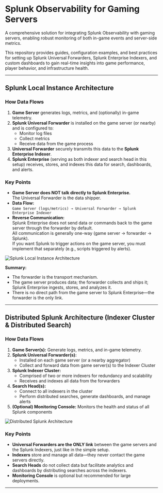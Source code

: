 # Splunk Observability for Gaming Servers

A comprehensive solution for integrating Splunk Observability with gaming servers, enabling robust monitoring of both in-game events and server-side metrics.

This repository provides guides, configuration examples, and best practices for setting up Splunk Universal Forwarders, Splunk Enterprise Indexers, and custom dashboards to gain real-time insights into game performance, player behavior, and infrastructure health.

---

## Splunk Local Instance Architecture

### How Data Flows

1. **Game Server** generates logs, metrics, and (optionally) in-game telemetry.
2. **Splunk Universal Forwarder** is installed on the game server (or nearby) and is configured to:
   - Monitor log files
   - Collect metrics
   - Receive data from the game process
3. **Universal Forwarder** securely transmits this data to the **Splunk Enterprise Indexer**.
4. **Splunk Enterprise** (serving as both indexer and search head in this setup) receives, stores, and indexes this data for search, dashboards, and alerts.

### Key Points

- **Game Server does NOT talk directly to Splunk Enterprise.**  
  The Universal Forwarder is the data shipper.
- **Data Flow:**  
  `Game Server (logs/metrics) → Universal Forwarder → Splunk Enterprise Indexer`
- **Reverse Communication:**  
  Splunk Enterprise does not send data or commands back to the game server through the forwarder by default.  
  All communication is generally one-way (game server → forwarder → Splunk).  
  If you want Splunk to trigger actions on the game server, you must implement that separately (e.g., scripts triggered by alerts).

![Splunk Local Instance Architecture](https://github.com/user-attachments/assets/712e0eeb-60e2-4f68-99e6-d7e2f555fde6)

**Summary:**  
- The forwarder is the transport mechanism.
- The game server produces data; the forwarder collects and ships it; Splunk Enterprise ingests, stores, and analyzes it.
- There is no direct path from the game server to Splunk Enterprise—the forwarder is the only link.

---

## Distributed Splunk Architecture (Indexer Cluster & Distributed Search)

### How Data Flows

1. **Game Server(s):** Generate logs, metrics, and in-game telemetry.
2. **Splunk Universal Forwarder(s):**
   - Installed on each game server (or a nearby aggregator)
   - Collect and forward data from game server(s) to the Indexer Cluster
3. **Splunk Indexer Cluster:**
   - Comprised of two or more indexers for redundancy and scalability
   - Receives and indexes all data from the forwarders
4. **Search Head(s):**
   - Connect to all indexers in the cluster
   - Perform distributed searches, generate dashboards, and manage alerts
5. **(Optional) Monitoring Console:** Monitors the health and status of all Splunk components

![Distributed Splunk Architecture](https://github.com/user-attachments/assets/1c4b29ca-7777-487a-8251-ffc90fe1d726)

### Key Points

- **Universal Forwarders are the ONLY link** between the game servers and the Splunk Indexers, just like in the simple setup.
- **Indexers** store and manage all data—they never contact the game servers directly.
- **Search Heads** do not collect data but facilitate analytics and dashboards by distributing searches across the indexers.
- **Monitoring Console** is optional but recommended for large deployments.

---







                                                        
